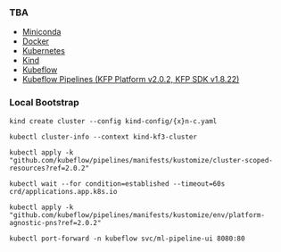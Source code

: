 ### TBA

- [Miniconda](https://conda.io/miniconda.html)
- [Docker](https://www.docker.com/)
- [Kubernetes](https://kubernetes.io/it/docs/concepts/overview/what-is-kubernetes/)
- [Kind](https://kind.sigs.k8s.io/)
- [Kubeflow](https://www.kubeflow.org/)
- [Kubeflow Pipelines (KFP Platform v2.0.2, KFP SDK v1.8.22)](https://www.kubeflow.org/docs/components/pipelines/v1/sdk/install-sdk/)

### Local Bootstrap

`kind create cluster --config kind-config/{x}n-c.yaml`

`kubectl cluster-info --context kind-kf3-cluster`

`kubectl apply -k "github.com/kubeflow/pipelines/manifests/kustomize/cluster-scoped-resources?ref=2.0.2"`

`kubectl wait --for condition=established --timeout=60s crd/applications.app.k8s.io`

`kubectl apply -k "github.com/kubeflow/pipelines/manifests/kustomize/env/platform-agnostic-pns?ref=2.0.2"`

`kubectl port-forward -n kubeflow svc/ml-pipeline-ui 8080:80`
